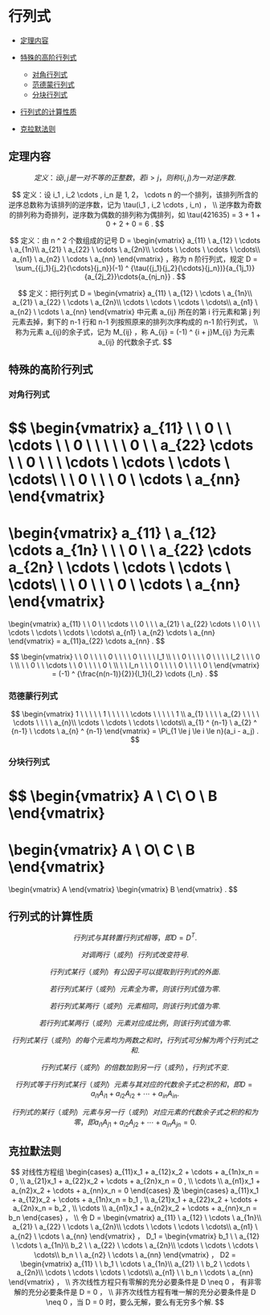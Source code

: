 # 行列式

* [定理内容](#定理内容)
* [特殊的高阶行列式](#特殊的高阶行列式)
  * [对角行列式](#对角行列式)
  * [范德蒙行列式](#范德蒙行列式)
  * [分块行列式](#分块行列式)

* [行列式的计算性质](#行列式的计算性质)
* [克拉默法则](#克拉默法则)

## 定理内容

$$
定义：设 i , j 是一对不等的正整数，若 i \gt j ，则称 (i , j) 为一对逆序数.
$$

$$
定义：设 i_1 , i_2 \cdots , i_n 是 1, 2， \cdots n 的一个排列，该排列所含的逆序总数称为该排列的逆序数，记为 \tau(i_1 , i_2 \cdots , i_n) ，
\\
逆序数为奇数的排列称为奇排列，逆序数为偶数的排列称为偶排列，如 \tau(421635) = 3 + 1 + 0 + 2 + 0 = 6 .
$$

$$
定义：由 n ^ 2 个数组成的记号 D = \begin{vmatrix}
a_{11} \ a_{12} \ \cdots \ a_{1n}\\
a_{21} \ a_{22} \ \cdots \ a_{2n}\\
\cdots \ \cdots \ \cdots \ \cdots\\
a_{n1} \ a_{n2} \ \cdots \ a_{nn}
\end{vmatrix} ，称为 n 阶行列式，规定 D = \sum_{{j_1}{j_2}{\cdots}{j_n}}(-1) ^ {\tau({j_1}{j_2}{\cdots}{j_n})}{a_{1j_1}}{a_{2j_2}}\cdots{a_{nj_n}} .
$$

$$
定义：把行列式 D = \begin{vmatrix}
a_{11} \ a_{12} \ \cdots \ a_{1n}\\
a_{21} \ a_{22} \ \cdots \ a_{2n}\\
\cdots \ \cdots \ \cdots \ \cdots\\
a_{n1} \ a_{n2} \ \cdots \ a_{nn}
\end{vmatrix} 中元素 a_{ij} 所在的第 i 行元素和第 j 列元素去掉，剩下的 n-1 行和 n-1 列按照原来的排列次序构成的 n-1 阶行列式，
\\
称为元素 a_{ij}的余子式，记为 M_{ij} ，称 A_{ij} = (-1) ^ {i + j}M_{ij} 为元素 a_{ij} 的代数余子式.
$$

## 特殊的高阶行列式

### 对角行列式

$$
\begin{vmatrix}
a_{11} \ \ 0 \ \ \cdots \ \ 0 \ \ \\
\ \ 0 \ \ a_{22} \cdots \ \ 0 \ \ \\
\cdots \ \cdots \ \cdots \ \cdots\\
\ \ 0 \ \ \ 0 \ \cdots \ a_{nn}
\end{vmatrix}
=
\begin{vmatrix}
a_{11} \ a_{12} \cdots a_{1n} \\
\ \ 0 \ \ a_{22} \cdots a_{2n} \\
\cdots \ \cdots \ \cdots \ \cdots\\
\ \ 0 \ \ \ 0 \ \cdots \ a_{nn}
\end{vmatrix}
=
\begin{vmatrix}
a_{11} \ \ 0 \ \ \cdots \ \ 0 \ \ \\
a_{21} \ a_{22} \cdots \ \ 0 \ \ \\
\cdots \ \cdots \ \cdots \ \cdots\\
a_{n1} \ a_{n2} \cdots \ a_{nn}
\end{vmatrix}
= a_{11}a_{22} \cdots a_{nn} .
$$

$$
\begin{vmatrix}
\ \ 0 \ \ \ \ 0 \ \ \ \ 0 \ \ \ \ l_1 \\
\ \ 0 \ \ \ \ 0 \ \ \ \ l_2 \ \ \ 0 \ \\
\ \ 0 \ \ \cdots \ \ 0 \ \ \ \ 0 \ \\
\ \ l_n \ \ \ 0 \ \ \ \ 0 \ \ \ \ 0 \
\end{vmatrix}
= (-1) ^ {\frac{n(n-1)}{2}}{l_1}{l_2} \cdots {l_n} .
$$

### 范德蒙行列式

$$
\begin{vmatrix}
1 \ \ \ \ \ 1 \ \ \ \ \ \cdots \ \ \ \ \ 1 \\
a_{1} \ \ \ \ a_{2} \ \ \ \ \cdots \ \ \ \ a_{n}\\
\cdots \ \cdots \ \cdots \ \cdots\\
a_{1} ^ {n-1} \ a_{2} ^ {n-1} \ \cdots \ a_{n} ^ {n-1}
\end{vmatrix}
= \Pi_{1 \le j \le i \le n}(a_i - a_j) .
$$

### 分块行列式

$$
\begin{vmatrix}
A \ C\\
O \ B
\end{vmatrix}
=
\begin{vmatrix}
A \ O\\
C \ B
\end{vmatrix}
=
\begin{vmatrix}
A
\end{vmatrix}
\begin{vmatrix}
B
\end{vmatrix} .
$$

## 行列式的计算性质

$$
行列式与其转置行列式相等，即 D = D ^ T .
$$

$$
对调两行（或列）行列式改变符号.
$$

$$
行列式某行（或列）有公因子可以提取到行列式的外面.
$$

$$
若行列式某行（或列）元素全为零，则该行列式值为零.
$$

$$
若行列式某两行（或列）元素相同，则该行列式值为零.
$$

$$
若行列式某两行（或列）元素对应成比例，则该行列式值为零.
$$

$$
行列式某行（或列）的每个元素均为两数之和时，行列式可分解为两个行列式之和.
$$

$$
行列式某行（或列）的倍数加到另一行（或列），行列式不变.
$$

$$
行列式等于行列式某行（或列）元素与其对应的代数余子式之积的和，即 D = a_{i1}A_{i1} + a_{i2}A_{i2} + \cdots + a_{in}A_{in} .
$$

$$
行列式的某行（或列）元素与另一行（或列）对应元素的代数余子式之积的和为零，即 a_{i1}A_{j1} + a_{i2}A_{j2} + \cdots + a_{in}A_{jn} = 0 .
$$

## 克拉默法则

$$
对线性方程组 \begin{cases}
a_{11}x_1 + a_{12}x_2 + \cdots + a_{1n}x_n = 0 , \\
a_{21}x_1 + a_{22}x_2 + \cdots + a_{2n}x_n = 0 , \\
\cdots \\
a_{n1}x_1 + a_{n2}x_2 + \cdots + a_{nn}x_n = 0
\end{cases}
及
\begin{cases}
a_{11}x_1 + a_{12}x_2 + \cdots + a_{1n}x_n = b_1 , \\
a_{21}x_1 + a_{22}x_2 + \cdots + a_{2n}x_n = b_2 , \\
\cdots \\
a_{n1}x_1 + a_{n2}x_2 + \cdots + a_{nn}x_n = b_n
\end{cases} ，
\\
令 D = \begin{vmatrix}
a_{11} \ a_{12} \ \cdots \ a_{1n}\\
a_{21} \ a_{22} \ \cdots \ a_{2n}\\
\cdots \ \cdots \ \cdots \ \cdots\\
a_{n1} \ a_{n2} \ \cdots \ a_{nn}
\end{vmatrix} ，
D_1 = \begin{vmatrix}
b_1 \ \ a_{12} \ \cdots \ a_{1n}\\
b_2 \ \ a_{22} \ \cdots \ a_{2n}\\
\cdots \ \cdots \ \cdots \ \cdots\\
b_n \ \ a_{n2} \ \cdots \ a_{nn}
\end{vmatrix} ，
D2 = \begin{vmatrix}
a_{11} \ \ b_1 \ \cdots \ a_{1n}\\
a_{21} \ \ b_2 \ \cdots \ a_{2n}\\
\cdots \ \cdots \ \cdots \ \cdots\\
a_{n1} \ \ b_n \ \cdots \ a_{nn}
\end{vmatrix} ，
\\
齐次线性方程只有零解的充分必要条件是 D \neq 0 ， 有非零解的充分必要条件是 D = 0 ，
\\
非齐次线性方程有唯一解的充分必要条件是 D \neq 0 ，当 D = 0 时，要么无解，要么有无穷多个解.
$$



